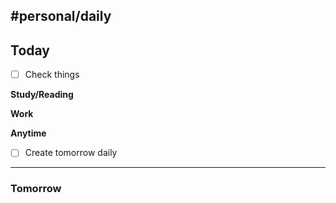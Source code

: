 #personal/daily
---
## Today
- [ ] Check things

**Study/Reading**

**Work**

**Anytime** 
- [ ] Create tomorrow daily
---
### Tomorrow
